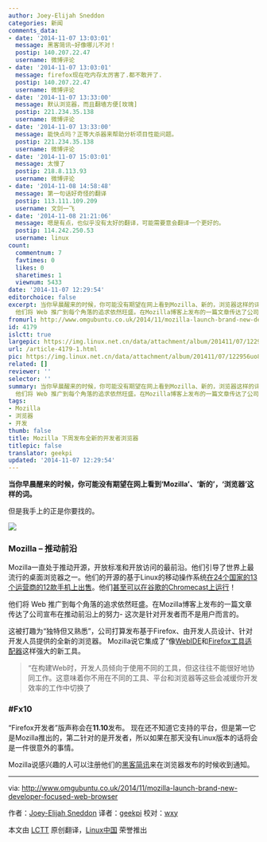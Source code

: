 ```yaml
---
author: Joey-Elijah Sneddon
categories: 新闻
comments_data:
- date: '2014-11-07 13:03:01'
  message: 黑客简讯~好像哪儿不对！
  postip: 140.207.22.47
  username: 微博评论
- date: '2014-11-07 13:03:01'
  message: firefox现在吃内存太厉害了.都不敢开了.
  postip: 140.207.22.47
  username: 微博评论
- date: '2014-11-07 13:33:00'
  message: 默认浏览器，而且翻墙方便[玫瑰]
  postip: 221.234.35.138
  username: 微博评论
- date: '2014-11-07 13:33:00'
  message: 能快点吗？正等大杀器来帮助分析项目性能问题。
  postip: 221.234.35.138
  username: 微博评论
- date: '2014-11-07 15:03:01'
  message: 太慢了
  postip: 218.8.113.93
  username: 微博评论
- date: '2014-11-08 14:58:48'
  message: 第一句话好奇怪的翻译
  postip: 113.111.109.209
  username: 文剑一飞
- date: '2014-11-08 21:21:06'
  message: 嗯是有点，也似乎没有太好的翻译，可能需要意会翻译一个更好的。
  postip: 114.242.250.53
  username: linux
count:
  commentnum: 7
  favtimes: 0
  likes: 0
  sharetimes: 1
  viewnum: 5433
date: '2014-11-07 12:29:54'
editorchoice: false
excerpt: 当你早晨醒来的时候，你可能没有期望在网上看到Mozilla、新的，浏览器这样的词。 但是我手上的正是你要找的。  Mozilla  推动前沿 Mozilla一直处于推动开源，开放标准和开放访问的最前沿。他们引导了世界上最流行的桌面浏览器之一。他们的开源的基于Linux的移动操作系统在24个国家的13个运营商的12款手机上出售。他们甚至可以在谷歌的Chromecast上运行！
  他们将 Web 推广到每个角落的追求依然旺盛。在Mozilla博客上发布的一篇文章传达了公司宣布在推动前沿上的努力- 这次是针对开发者而不是用户而言的。 这被打趣为独特但又熟悉，公司打算
fromurl: http://www.omgubuntu.co.uk/2014/11/mozilla-launch-brand-new-developer-focused-web-browser
id: 4179
islctt: true
largepic: https://img.linux.net.cn/data/attachment/album/201411/07/122956uo822uvte5242ogg.jpg
url: /article-4179-1.html
pic: https://img.linux.net.cn/data/attachment/album/201411/07/122956uo822uvte5242ogg.jpg.thumb.jpg
related: []
reviewer: ''
selector: ''
summary: 当你早晨醒来的时候，你可能没有期望在网上看到Mozilla、新的，浏览器这样的词。 但是我手上的正是你要找的。  Mozilla  推动前沿 Mozilla一直处于推动开源，开放标准和开放访问的最前沿。他们引导了世界上最流行的桌面浏览器之一。他们的开源的基于Linux的移动操作系统在24个国家的13个运营商的12款手机上出售。他们甚至可以在谷歌的Chromecast上运行！
  他们将 Web 推广到每个角落的追求依然旺盛。在Mozilla博客上发布的一篇文章传达了公司宣布在推动前沿上的努力- 这次是针对开发者而不是用户而言的。 这被打趣为独特但又熟悉，公司打算
tags:
- Mozilla
- 浏览器
- 开发
thumb: false
title: Mozilla 下周发布全新的开发者浏览器
titlepic: false
translator: geekpi
updated: '2014-11-07 12:29:54'
---
```


**当你早晨醒来的时候，你可能没有期望在网上看到‘Mozilla’、‘新的’，‘浏览器’这样的词。**


但是我手上的正是你要找的。


![](/data/attachment/album/201411/07/122956uo822uvte5242ogg.jpg)


### Mozilla – 推动前沿


Mozilla一直处于推动开源，开放标准和开放访问的最前沿。他们引导了世界上最流行的桌面浏览器之一。他们的开源的基于Linux的移动操作系统[在24个国家的13个运营商的12款手机上出售](https://twitter.com/firefox/status/522175938952716289)。他们[甚至可以在谷歌的Chromecast上运行](http://www.omgchrome.com/mozillas-chromecast-rival-leaks-online/)！


他们将 Web 推广到每个角落的追求依然旺盛。在Mozilla博客上发布的一篇文章传达了公司宣布在推动前沿上的努力- 这次是针对开发者而不是用户而言的。


这被打趣为“独特但又熟悉”，公司打算发布基于Firefox、由开发人员设计、针对开发人员提供的全新的浏览器。 Mozilla说它集成了“像[WebIDE](https://hacks.mozilla.org/2014/06/webide-lands-in-nightly/)和[Firefox工具适配器](https://hacks.mozilla.org/2014/09/firefox-tools-adapter/)这样强大的新工具。



> 
> “在构建Web时，开发人员倾向于使用不同的工具，但这往往不能很好地协同工作。这意味着你不用在不同的工具、平台和浏览器等这些会减缓你开发效率的工作中切换了
> 
> 
> 


### #Fx10


“Firefox开发者”版声称会在**11.10**发布。 现在还不知道它支持的平台，但是第一它是Mozilla推出的，第二针对的是开发者，所以如果在那天没有Linux版本的话将会是一件很意外的事情。


Mozilla说感兴趣的人可以注册他们的[黑客简讯](https://hacks.mozilla.org/newsletter/)来在浏览器发布的时候收到通知。




---


via: <http://www.omgubuntu.co.uk/2014/11/mozilla-launch-brand-new-developer-focused-web-browser>


作者：[Joey-Elijah Sneddon](https://plus.google.com/117485690627814051450/?rel=author) 译者：[geekpi](https://github.com/geekpi) 校对：[wxy](https://github.com/wxy)


本文由 [LCTT](https://github.com/LCTT/TranslateProject) 原创翻译，[Linux中国](http://linux.cn/) 荣誉推出